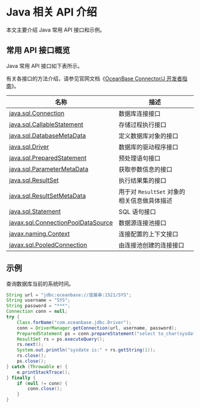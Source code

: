 Java 相关 API 介绍
===================================

本文主要介绍 Java 常用 API 接口和示例。

常用 API 接口概览
--------------------------------

Java 常用 API 接口如下表所示。

有关各接口的方法介绍，请参见官网文档《[OceanBase Connector/J 开发者指南](https://www.oceanbase.com/docs/connector-j/connector-j/V2.2.6/introduction-to-oceanbase-connector-j)》。

|                                        名称                                         |              描述              |
|-----------------------------------------------------------------------------------|------------------------------|
| [java.sql.Connection](t2094120.md#topic-2094120)                | 数据库连接接口                      |
| [java.sql.CallableStatement](t2094138.md#topic-2094138)         | 存储过程执行接口                     |
| [java.sql.DatabaseMetaData](t2094209.md#topic-2094209)          | 定义数据库对象的接口                   |
| [java.sql.Driver](t2094246.md#topic-2094246)                    | 数据库的驱动程序接口                   |
| [java.sql.PreparedStatement](t2094214.md#topic-2094214)         | 预处理语句接口                      |
| [java.sql.ParameterMetaData](t2094243.md#topic-2094243)         | 获取参数信息的接口                    |
| [java.sql.ResultSet](t2094215.md#topic-2094215)                 | 执行结果集的接口                     |
| [java.sql.ResultSetMetaData](t2094218.md#topic-2094218)         | 用于对 `ResultSet` 对象的相关信息做具体描述 |
| [java.sql.Statement](t2094231.md#topic-2094231)                 | SQL 语句接口                     |
| [javax.sql.ConnectionPoolDataSource](t2094259.md#topic-2094259) | 数据源连接池接口                     |
| [javax.naming.Context](t2094268.md#topic-2094268)               | 连接配置的上下文接口                   |
| [javax.sql.PooledConnection](t2094248.md#topic-2094248)         | 由连接池创建的连接接口                  |

示例
-----------------------

查询数据库当前的系统时间。

```java
String url = "jdbc:oceanbase://连接串:1521/SYS";
String username = "SYS";
String password = "***";    
Connection conn = null;
try {
    Class.forName("com.oceanbase.jdbc.Driver");
    conn = DriverManager.getConnection(url, username, password);
    PreparedStatement ps = conn.prepareStatement("select to_char(sysdate,'yyyy-MM-dd HH24:mi:ss') from dual;");
    ResultSet rs = ps.executeQuery();
    rs.next();
    System.out.println("sysdate is:" + rs.getString(1));
    rs.close();
    ps.close();
} catch (Throwable e) {
    e.printStackTrace();
} finally {
    if (null != conn) {
        conn.close();
    }
}
```
